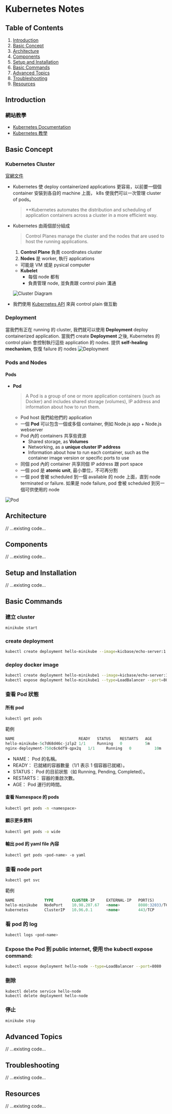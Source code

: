 # Kubernetes Notes

## Table of Contents
1. [Introduction](#introduction)
2. [Basic Concept](#basic-concept)
3. [Architecture](#architecture)
4. [Components](#components)
5. [Setup and Installation](#setup-and-installation)
6. [Basic Commands](#basic-commands)
7. [Advanced Topics](#advanced-topics)
8. [Troubleshooting](#troubleshooting)
9. [Resources](#resources)

## Introduction
### 網站教學
- [Kubernetes Documentation](https://kubernetes.io/docs/)
- [Kubernetes 教學](https://kubernetes.io/docs/tutorials/)

## Basic Concept
### Kubernetes Cluster
[官網文件](https://kubernetes.io/docs/tutorials/kubernetes-basics/create-cluster/cluster-intro/)
- Kubernetes 使 deploy containerized applications 更容易，以前要一個個 container 安裝到各自的 machine 上面， k8s 使我們可以一次管理 cluster of pods。
  > **Kubernetes automates the distribution and scheduling of application containers across a cluster in a more efficient way.
- Kubernetes 由兩個部分組成
  > Control Planes manage the cluster and the nodes that are used to host the running applications.
  1. **Control Plane** 負責 coordinates cluster
  2. **Nodes** 是 worker, 執行 applications
    - 可能是 VM 或是 pysical computer
    - **Kubelet**
      - 每個 node 都有
      - 負責管理 node, 並負責跟 control plain 溝通

  ![Cluster Diagram](images/k8s-cluster.png)
- 我們使用 [Kubernetes API](https://kubernetes.io/docs/concepts/overview/kubernetes-api/) 來與 control plain 做互動

### Deployment
當我們有正在 running 的 cluster, 我們就可以使用 **Deployment** deploy containerized application.
當我們 create **Deployment** 之後, Kubernetes 的 control plain 會控制執行這些 application 的 nodes. 提供 **self-healing mechanism**, 恢復 failure 的 nodes
![Deployment](images/deployment.jpg)
### Pods and Nodes
#### Pods
- **Pod**
    > A Pod is a group of one or more application containers (such as Docker) and includes shared storage (volumes), IP address and information about how to run them.
    - Pod host 我們給他們的 application
    - 一個 **Pod** 可以包含一個或多個 container, 例如 Node.js app + Node.js webserver
    - Pod 內的 containers 共享些資源
        - Shared storage, as **Volumes**
        - Networking, as a **unique cluster IP address**
        - Information about how to run each container, such as the container image version or specific ports to use
    - 同個 pod 內的 container 共享同個 IP address 跟 port space
    - 一個 pod 是 **atomic unit**, 最小單位，不可再分割
    - 一個 pod 會被 scheduled 到一個 available 的 node 上面，直到 node terminated or failure. 如果是 node failure, pod 會被 scheduled 到另一個可供使用的 node

![Pod](images/pod.png)

## Architecture
// ...existing code...

## Components
// ...existing code...

## Setup and Installation
// ...existing code...

## Basic Commands
### 建立 cluster
```bash
minikube start
```
### create deployment
```bash
kubectl create deployment hello-minikube --image=kicbase/echo-server:1.0
```
### deploy docker image
```bash
kubectl create deployment hello-minikube1 --image=kicbase/echo-server:1.0
kubectl expose deployment hello-minikube1 --type=LoadBalancer --port=8080
```

### 查看 Pod 狀態
#### 所有 pod 
```bash
kubectl get pods
```
範例
 ```sql
 NAME                            READY   STATUS    RESTARTS   AGE
hello-minikube-5c7d68d46c-jzlp2 1/1     Running   0          5m
nginx-deployment-758c6c6df9-qpx2q   1/1     Running   0          10m
```
- NAME： Pod 的名稱。
- READY： 已就緒的容器數量（1/1 表示 1 個容器已就緒）。
- STATUS： Pod 的目前狀態（如 Running, Pending, Completed）。
- RESTARTS： 容器的重啟次數。
- AGE： Pod 運行的時間。
#### 查看 Namespace 的 pods
```bash
kubectl get pods -n <namespace>
```
#### 顯示更多資料
```bash
kubectl get pods -o wide
```
#### 輸出 pod 的 yaml file 內容
```bash
kubectl get pods <pod-name> -o yaml
```
### 查看 node port
```bash
kubectl get svc 
```
範例
```sql
NAME             TYPE        CLUSTER-IP     EXTERNAL-IP   PORT(S)          AGE
hello-minikube   NodePort    10.98.207.67   <none>        8080:32033/TCP   29m
kubernetes       ClusterIP   10.96.0.1      <none>        443/TCP          37m
```
### 看 pod 的 log
```bash
kubectl logs <pod-name>
```
### Expose the Pod 到 public internet, 使用 the kubectl expose command:
```bash
kubectl expose deployment hello-node --type=LoadBalancer --port=8080
```
### 刪除
```
kubectl delete service hello-node
kubectl delete deployment hello-node
```
### 停止
```bash
minikube stop
```



## Advanced Topics
// ...existing code...

## Troubleshooting
// ...existing code...

## Resources
// ...existing code...